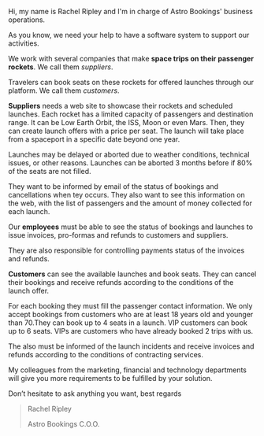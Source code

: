Hi, my name is Rachel Ripley and I'm in charge of Astro Bookings' business operations.

As you know, we need your help to have a software system to support our activities.

We work with several companies that make **space trips on their passenger rockets**. We call them _suppliers_.

Travelers can book seats on these rockets for offered launches through our platform. We call them _customers_.

**Suppliers** needs a web site to showcase their rockets and scheduled launches. Each rocket has a limited capacity of passengers and destination range. It can be Low Earth Orbit, the ISS, Moon or even Mars. Then, they can create launch offers with a price per seat. The launch will take place from a spaceport in a specific date beyond one year.

Launches may be delayed or aborted due to weather conditions, technical issues, or other reasons. Launches can be aborted 3 months before if 80% of the seats are not filled.

They want to be informed by email of the status of bookings and cancellations when tey occurs. They also want to see this information on the web, with the list of passengers and the amount of money collected for each launch.

Our **employees** must be able to see the status of bookings and launches to issue invoices, pro-formas and refunds to customers and suppliers.

They are also responsible for controlling payments status of the invoices and refunds.

**Customers** can see the available launches and book seats. They can cancel their bookings and receive refunds according to the conditions of the launch offer.

For each booking they must fill the passenger contact information. We only accept bookings from customers who are at least 18 years old and younger than 70.They can book up to 4 seats in a launch. VIP customers can book up to 6 seats. VIPs are customers who have already booked 2 trips with us.

The also must be informed of the launch incidents and receive invoices and refunds according to the conditions of contracting services.

My colleagues from the marketing, financial and technology departments will give you more requirements to be fulfilled by your solution.

Don’t hesitate to ask anything you want, best regards

> Rachel Ripley
>
> Astro Bookings C.O.O.

